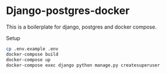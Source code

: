 # Django-postgres-docker

This is a boilerplate for django, postgres and docker compose.

Setup

```bash
cp .env.example .env
docker-compose build
docker-compose up
docker-compose exec django python manage.py createsuperuser
```
